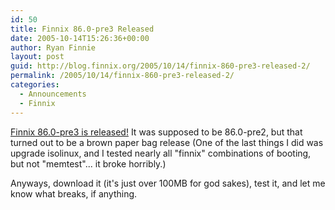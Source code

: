 ```yaml
---
id: 50
title: Finnix 86.0-pre3 Released
date: 2005-10-14T15:26:36+00:00
author: Ryan Finnie
layout: post
guid: http://blog.finnix.org/2005/10/14/finnix-860-pre3-released-2/
permalink: /2005/10/14/finnix-860-pre3-released-2/
categories:
  - Announcements
  - Finnix
---
```

[Finnix 86.0-pre3 is released!](http://www.finnix.org/) It was supposed to be 86.0-pre2, but that turned out to be a brown paper bag release (One of the last things I did was upgrade isolinux, and I tested nearly all "finnix" combinations of booting, but not "memtest"... it broke horribly.)

Anyways, download it (it's just over 100MB for god sakes), test it, and let me know what breaks, if anything.
